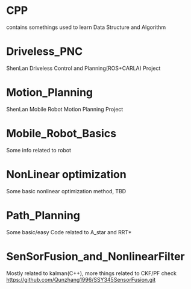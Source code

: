 # CPP
contains somethings used to learn Data Structure and Algorithm
# Driveless_PNC
ShenLan Driveless Control and Planning(ROS+CARLA) Project
# Motion_Planning
ShenLan Mobile Robot Motion Planning Project
# Mobile_Robot_Basics
Some info related to robot
# NonLinear optimization
Some basic nonlinear optimization method, TBD
# Path_Planning
Some basic/easy Code related to A_star and RRT*
# SenSorFusion_and_NonlinearFilter
Mostly related to kalman(C++), more things related to CKF/PF check  https://github.com/Qunzhang1996/SSY345SensorFusion.git
